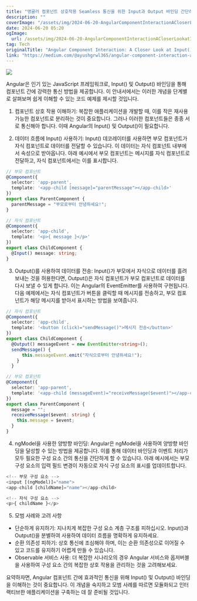 ```yaml
---
title: "앵귤러 컴포넌트 상호작용 Seamless 통신을 위한 Input과 Output 바인딩 간단히 알아보기"
description: ""
coverImage: "/assets/img/2024-06-20-AngularComponentInteractionACloserLookatInputandOutputBindingsforSeamlessCommunication_0.png"
date: 2024-06-20 05:20
ogImage: 
  url: /assets/img/2024-06-20-AngularComponentInteractionACloserLookatInputandOutputBindingsforSeamlessCommunication_0.png
tag: Tech
originalTitle: "Angular Component Interaction: A Closer Look at Input() and Output() Bindings for Seamless Communication"
link: "https://medium.com/@ayushgrwl365/angular-component-interaction-a-closer-look-at-input-and-output-bindings-for-seamless-6632c800aad"
---
```



<img src="/assets/img/2024-06-20-AngularComponentInteractionACloserLookatInputandOutputBindingsforSeamlessCommunication_0.png" />

Angular은 인기 있는 JavaScript 프레임워크로, Input() 및 Output() 바인딩을 통해 컴포넌트 간에 강력한 통신 방법을 제공합니다. 이 안내서에서는 이러한 개념을 단계별로 살펴보며 쉽게 이해할 수 있는 코드 예제를 제시할 것입니다.

1. 컴포넌트 상호 작용 이해하기: 복잡한 애플리케이션을 개발할 때, 이를 작은 재사용 가능한 컴포넌트로 분리하는 것이 중요합니다. 그러나 이러한 컴포넌트들은 종종 서로 통신해아 합니다. 이때 Angular의 Input() 및 Output()이 필요합니다.

2. 데이터 흐름에 Input() 사용하기: Input() 데코레이터를 사용하면 부모 컴포넌트가 자식 컴포넌트로 데이터를 전달할 수 있습니다. 이 데이터는 자식 컴포넌트 내부에서 속성으로 받아옵니다. 아래 예시에서 부모 컴포넌트는 메시지를 자식 컴포넌트로 전달하고, 자식 컴포넌트에서는 이를 표시합니다.

<div class="content-ad"></div>

```typescript
// 부모 컴포넌트
@Component({
  selector: 'app-parent',
  template: '<app-child [message]="parentMessage"></app-child>'
})
export class ParentComponent {
  parentMessage = "부모로부터 안녕하세요!";
}
```

```typescript
// 자식 컴포넌트
@Component({
  selector: 'app-child',
  template: '<p>{ message }</p>'
})
export class ChildComponent {
  @Input() message: string;
}
```

3. Output()를 사용하여 데이터를 전송: Input()가 부모에서 자식으로 데이터를 흘려보내는 것을 허용한다면, Output()은 자식 컴포넌트가 부모 컴포넌트로 데이터를 다시 보낼 수 있게 합니다. 이는 Angular의 EventEmitter를 사용하여 구현됩니다. 다음 예제에서는 자식 컴포넌트가 버튼을 클릭할 때 메시지를 전송하고, 부모 컴포넌트가 해당 메시지를 받아서 표시하는 방법을 보여줍니다.

```typescript
// 자식 컴포넌트
@Component({
  selector: 'app-child',
  template: '<button (click)="sendMessage()">메시지 전송</button>'
})
export class ChildComponent {
  @Output() messageEvent = new EventEmitter<string>();
  sendMessage() {
      this.messageEvent.emit("자식으로부터 안녕하세요!");
    }
  }

// 부모 컴포넌트
@Component({
  selector: 'app-parent',
  template: '<app-child (messageEvent)="receiveMessage($event)"></app-child><p>{ message }</p>'
})
export class ParentComponent {
  message = "";
  receiveMessage($event: string) {
    this.message = $event;
  }
}
```

<div class="content-ad"></div>

4. ngModel을 사용한 양방향 바인딩: Angular은 ngModel을 사용하여 양방향 바인딩을 달성할 수 있는 방법을 제공합니다. 이를 통해 데이터 바인딩과 이벤트 처리가 모두 필요한 구성 요소 간의 통신을 간단하게 할 수 있습니다. 아래 예시에서는 부모 구성 요소의 입력 필드 변경이 자동으로 자식 구성 요소의 표시를 업데이트합니다.

```js
<!-- 부모 구성 요소 -->
<input [(ngModel)]="name">
<app-child [childName]="name"></app-child>

<!-- 자식 구성 요소 -->
<p>{ childName }</p>
```

5. 모범 사례와 고려 사항

- 단순하게 유지하기: 지나치게 복잡한 구성 요소 계층 구조를 피하십시오. Input()과 Output()을 분별하여 사용하여 데이터 흐름을 명확하게 유지하세요.
- 순환 의존성 피하기: 상호 통신에 조심해야 하며, 이는 순환 의존성으로 이어질 수 있고 코드를 유지하기 어렵게 만들 수 있습니다.
- Observable 서비스 사용: 더 복잡한 시나리오의 경우 Angular 서비스와 옵저버블을 사용하여 구성 요소 간의 복잡한 상호 작용을 관리하는 것을 고려해보세요.

<div class="content-ad"></div>

요약하자면, Angular 컴포넌트 간에 효과적인 통신을 위해 Input() 및 Output() 바인딩을 이해하는 것이 중요합니다. 이 개념을 숙지하고 모범 사례를 따르면 모듈화되고 인터랙티브한 애플리케이션을 구축하는 데 잘 준비될 것입니다.